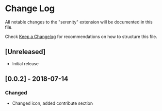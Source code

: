 # Change Log
All notable changes to the "serenity" extension will be documented in this file.

Check [Keep a Changelog](http://keepachangelog.com/) for recommendations on how to structure this file.

## [Unreleased]
- Initial release

## [0.0.2] - 2018-07-14
### Changed
- Changed icon, added contribute section
